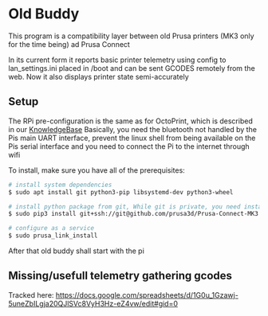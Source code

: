 # Old Buddy

This program is a compatibility layer between old Prusa printers (MK3 only for the time being) ad Prusa Connect

In its current form it reports basic printer telemetry using config to lan_settings.ini placed in /boot and
can be sent GCODES remotely from the web. Now it also displays printer state semi-accurately

## Setup
The RPi pre-configuration is the same as for OctoPrint, which is described in our
[KnowledgeBase](https://help.prusa3d.com/en/article/octoprint-building-an-image-for-raspberry-pi-zero-w_2182)
Basically, you need the bluetooth not handled by the Pis main UART interface,
prevent the linux shell from being available on the Pis serial interface and you
need to connect the Pi to the internet through wifi

To install, make sure you have all of the prerequisites:
```bash
# install system dependencies
$ sudo apt install git python3-pip libsystemd-dev python3-wheel

# install python package from git, While git is private, you need installed deploy ssh key
$ sudo pip3 install git+ssh://git@github.com/prusa3d/Prusa-Connect-MK3.git

# configure as a service
$ sudo prusa_link_install
```

After that old buddy shall start with the pi

## Missing/usefull telemetry gathering gcodes
Tracked here: https://docs.google.com/spreadsheets/d/1G0u_1Gzawj-5uneZbILgja20QJlSVc8VyH3Hz-eZ4vw/edit#gid=0
